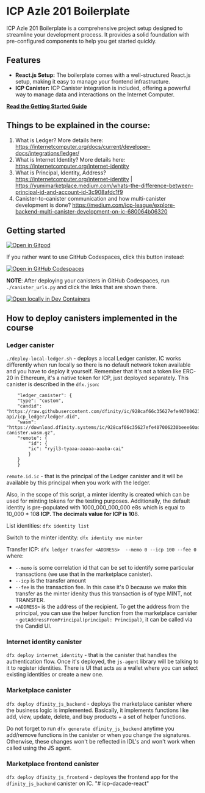 # ICP Azle 201 Boilerplate

ICP Azle 201 Boilerplate is a comprehensive project setup designed to streamline your development process. It provides a solid foundation with pre-configured components to help you get started quickly.

## Features

- **React.js Setup:** The boilerplate comes with a well-structured React.js setup, making it easy to manage your frontend infrastructure.
- **ICP Canister:** ICP Canister integration is included, offering a powerful way to manage data and interactions on the Internet Computer.

**[Read the Getting Started Guide](link-to-your-tutorial)**

## Things to be explained in the course:
1. What is Ledger? More details here: https://internetcomputer.org/docs/current/developer-docs/integrations/ledger/
2. What is Internet Identity? More details here: https://internetcomputer.org/internet-identity
3. What is Principal, Identity, Address? https://internetcomputer.org/internet-identity | https://yumimarketplace.medium.com/whats-the-difference-between-principal-id-and-account-id-3c908afdc1f9
4. Canister-to-canister communication and how multi-canister development is done? https://medium.com/icp-league/explore-backend-multi-canister-development-on-ic-680064b06320

## Getting started

[![Open in Gitpod](https://gitpod.io/button/open-in-gitpod.svg)](https://gitpod.io/#https://github.com/dacadeorg/icp-azle-201)

If you rather want to use GitHub Codespaces, click this button instead:

[![Open in GitHub Codespaces](https://github.com/codespaces/badge.svg)](https://codespaces.new/dacadeorg/icp-azle-201?quickstart=1)

**NOTE**: After deploying your canisters in GitHub Codespaces, run `./canister_urls.py` and click the links that are shown there.

[![Open locally in Dev Containers](https://img.shields.io/static/v1?label=Dev%20Containers&message=Open&color=blue&logo=visualstudiocode)](https://vscode.dev/redirect?url=vscode://ms-vscode-remote.remote-containers/cloneInVolume?url=https://github.com/dacadeorg/icp-azle-201)

## How to deploy canisters implemented in the course

### Ledger canister
`./deploy-local-ledger.sh` - deploys a local Ledger canister. IC works differently when run locally so there is no default network token available and you have to deploy it yourself. Remember that it's not a token like ERC-20 in Ethereum, it's a native token for ICP, just deployed separately.
This canister is described in the `dfx.json`:
```
	"ledger_canister": {
  	"type": "custom",
  	"candid": "https://raw.githubusercontent.com/dfinity/ic/928caf66c35627efe407006230beee60ad38f090/rs/rosetta-api/icp_ledger/ledger.did",
  	"wasm": "https://download.dfinity.systems/ic/928caf66c35627efe407006230beee60ad38f090/canisters/ledger-canister.wasm.gz",
  	"remote": {
    	"id": {
      	"ic": "ryjl3-tyaaa-aaaaa-aaaba-cai"
    	}
  	}
	}
```
`remote.id.ic` - that is the principal of the Ledger canister and it will be available by this principal when you work with the ledger.

Also, in the scope of this script, a minter identity is created which can be used for minting tokens
for the testing purposes.
Additionally, the default identity is pre-populated with 1000_000_000_000 e8s which is equal to 10_000 * 10**8 ICP.
The decimals value for ICP is 10**8.

List identities:
`dfx identity list`

Switch to the minter identity:
`dfx identity use minter`

Transfer ICP:
`dfx ledger transfer <ADDRESS>  --memo 0 --icp 100 --fee 0`
where:
- `--memo` is some correlation id that can be set to identify some particular transactions (we use that in the marketplace canister).
- `--icp` is the transfer amount
- `--fee` is the transaction fee. In this case it's 0 because we make this transfer as the minter idenity thus this transaction is of type MINT, not TRANSFER.
- `<ADDRESS>` is the address of the recipient. To get the address from the principal, you can use the helper function from the marketplace canister - `getAddressFromPrincipal(principal: Principal)`, it can be called via the Candid UI.


### Internet identity canister

`dfx deploy internet_identity` - that is the canister that handles the authentication flow. Once it's deployed, the `js-agent` library will be talking to it to register identities. There is UI that acts as a wallet where you can select existing identities
or create a new one.

### Marketplace canister

`dfx deploy dfinity_js_backend` - deploys the marketplace canister where the business logic is implemented.
Basically, it implements functions like add, view, update, delete, and buy products + a set of helper functions.

Do not forget to run `dfx generate dfinity_js_backend` anytime you add/remove functions in the canister or when you change the signatures.
Otherwise, these changes won't be reflected in IDL's and won't work when called using the JS agent.

### Marketplace frontend canister
`dfx deploy dfinity_js_frontend` - deployes the frontend app for the `dfinity_js_backend` canister on IC.
"# icp-dacade-react" 
